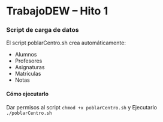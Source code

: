 # TrabajoDEW – Hito 1

### Script de carga de datos

El script poblarCentro.sh crea automáticamente:

- Alumnos
- Profesores
- Asignaturas
- Matrículas
- Notas

#### Cómo ejecutarlo

Dar permisos al script `chmod +x poblarCentro.sh` y
Ejecutarlo `./poblarCentro.sh`
